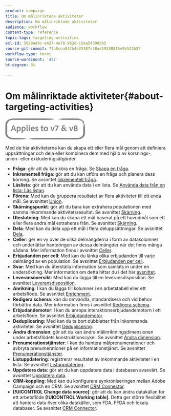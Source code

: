 ```yaml
---
product: campaign
title: Om målinriktade aktiviteter
description: Om målinriktade aktiviteter
audience: workflow
content-type: reference
topic-tags: targeting-activities
exl-id: 5028ad4c-e427-4e78-962d-c5ea54390db5
source-git-commit: 7fa8cea04fb4e25187c48ad19330815e9b522b37
workflow-type: tm+mt
source-wordcount: '437'
ht-degree: 3%

---
```


# Om målinriktade aktiviteter{#about-targeting-activities}

![](../../assets/common.svg)

Med de här aktiviteterna kan du skapa ett eller flera mål genom att definiera uppsättningar och dela eller kombinera dem med hjälp av korsnings-, union- eller exkluderingsåtgärder.

* **Fråga**: gör att du kan köra en fråga. Se [Skapa en fråga](query.md#creating-a-query).
* **Inkrementell fråga**: gör att du kan utföra en fråga och planera dess körning. Se avsnittet [Inkrementell fråga](incremental-query.md).
* **Läslista**: gör att du kan använda data i en lista. Se [Använda data från en lista: Läs listan](../../platform/using/import-export-workflows.md#using-data-from-a-list--read-list).
* **Förena**: Med kan du gruppera resultatet av flera aktiviteter till ett enda mål. Se avsnittet [Union](union.md).
* **Skärningspunkt**: gör att du bara kan extrahera populationen med samma inkommande aktivitetsresultat. Se avsnittet [Skärning](intersection.md).
* **Uteslutning**: Med kan du skapa ett mål baserat på ett huvudmål som ett eller flera andra mål extraheras från. Se avsnittet [Skärning](intersection.md).
* **Dela**: Med kan du dela upp ett mål i flera deluppsättningar. Se avsnittet [Dela](split.md).
* **Celler**: ger en vy över de olika delmängderna i form av datakolumner och underlättar hanteringen av dessa delmängder när det finns många sådana. Mer information finns i avsnittet [Celler](cells.md).
* **Erbjudanden per cell**: Med kan du länka olika erbjudanden till varje delmängd av en population. Se avsnittet [Erbjudanden per cell](offers-by-cell.md).
* **Svar**: Med kan du återställa information som samlats in under en undersökning. Mer information om detta hittar du i det här [avsnittet](../../surveys/using/getting-started-with-surveys.md).
* **Leveransöversikt**: Med kan du lägga till en leveransdisposition. Se avsnittet [Leveransdisposition](../../workflow/using/delivery-outline.md).
* **Anrikning**: I kan du lägga till kolumner i en arbetstabell eller ett arbetsflöde. Se avsnittet [Enrichment](../../workflow/using/enrichment.md).
* **Redigera schema**: kan du omvandla, standardisera och vid behov förbättra data. Mer information finns i avsnittet [Redigera schema](../../workflow/using/edit-schema.md).
* **Erbjudandemotor**: I kan du anropa interaktionserbjudandemotorn i ett arbetsflöde. Se avsnittet [Erbjudandemotor](../../workflow/using/offer-engine.md).
* **Deduplicering**: Med kan du ta bort dubbletter från inkommande aktiviteter. Se avsnittet [Deduplicering](../../workflow/using/deduplication.md).
* **Ändra dimension**: gör att du kan ändra målinriktningsdimensionen under arbetsflödets konstruktionscykel. Se avsnittet [Ändra dimension](../../workflow/using/change-dimension.md).
* **Prenumerationstjänster**: I kan du hantera målprenumerationer och avbryta prenumerationer på en informationstjänst. Se avsnittet [Prenumerationstjänster](../../workflow/using/subscription-services.md).
* **Listuppdatering**: registrerar resultatet av inkommande aktiviteter i en lista. Se avsnittet [Listuppdatering](../../workflow/using/list-update.md).
* **Uppdatera data**: gör att du kan uppdatera data i databasen avsevärt. Se avsnittet [Uppdatera data](../../workflow/using/update-data.md).
* **CRM-koppling**: Med kan du konfigurera synkroniseringen mellan Adobe Campaign och en CRM. Se avsnittet [CRM Connector](../../workflow/using/crm-connector.md).
* **[!UICONTROL Change data source]**: gör att du kan ändra datakällan för ett arbetsflöde  **[!UICONTROL Working table]**. Detta ger större flexibilitet att hantera data över olika datakällor, som FDA, FFDA och lokala databaser. Se avsnittet [CRM Connector](../../workflow/using/change-data-source.md).
